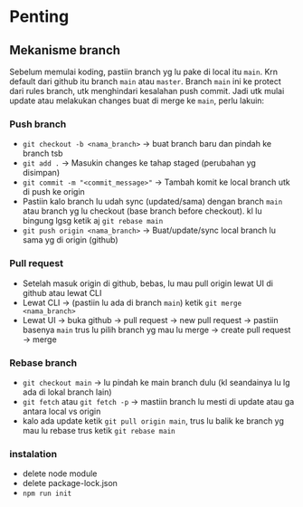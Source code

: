 # Penting

## Mekanisme branch

Sebelum memulai koding, pastiin branch yg lu pake di local itu `main`. Krn default dari github itu branch `main` atau `master`. Branch `main` ini ke protect dari rules branch, utk menghindari kesalahan push commit. Jadi utk mulai update atau melakukan changes buat di merge ke `main`, perlu lakuin:

### Push branch

- `git checkout -b <nama_branch>` -> buat branch baru dan pindah ke branch tsb
- `git add .` -> Masukin changes ke tahap staged (perubahan yg disimpan)
- `git commit -m "<commit_message>"` -> Tambah komit ke local branch utk di push ke origin
- Pastiin kalo branch lu udah sync (updated/sama) dengan branch `main` atau branch yg lu checkout (base branch before checkout). kl lu bingung lgsg ketik aj `git rebase main`
- `git push origin <nama_branch>` -> Buat/update/sync local branch lu sama yg di origin (github)

### Pull request

- Setelah masuk origin di github, bebas, lu mau pull origin lewat UI di github atau lewat CLI
- Lewat CLI -> (pastiin lu ada di branch `main`) ketik `git merge <nama_branch>`
- Lewat UI -> buka github -> pull request -> new pull request -> pastiin basenya `main` trus lu pilih branch yg mau lu merge -> create pull request -> merge

### Rebase branch

- `git checkout main` -> lu pindah ke main branch dulu (kl seandainya lu lg ada di lokal branch lain)
- `git fetch` atau `git fetch -p` -> mastiin branch lu mesti di update atau ga antara local vs origin
- kalo ada update ketik `git pull origin main`, trus lu balik ke branch yg mau lu rebase trus ketik `git rebase main`

### instalation

- delete node module
- delete package-lock.json
- `npm run init`
